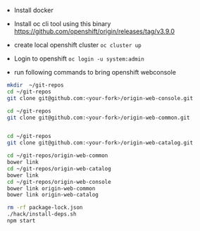 
- Install docker
- Install oc cli tool using this binary
https://github.com/openshift/origin/releases/tag/v3.9.0
- create local openshift cluster
`oc cluster up`
- Login to openshift
`oc login -u system:admin`

- run following commands to bring openshift webconsole
```sh
 mkdir  ~/git-repos
 cd ~/git-repos
 git clone git@github.com:<your-fork>/origin-web-console.git

 cd ~/git-repos
 git clone git@github.com:<your-fork>/origin-web-common.git


 cd ~/git-repos
 git clone git@github.com:<your-fork>/origin-web-catalog.git

 cd ~/git-repos/origin-web-common
 bower link
 cd ~/git-repos/origin-web-catalog
 bower link
 cd ~/git-repos/origin-web-console
 bower link origin-web-common
 bower link origin-web-catalog

 rm -rf package-lock.json
 ./hack/install-deps.sh
 npm start
 ```
